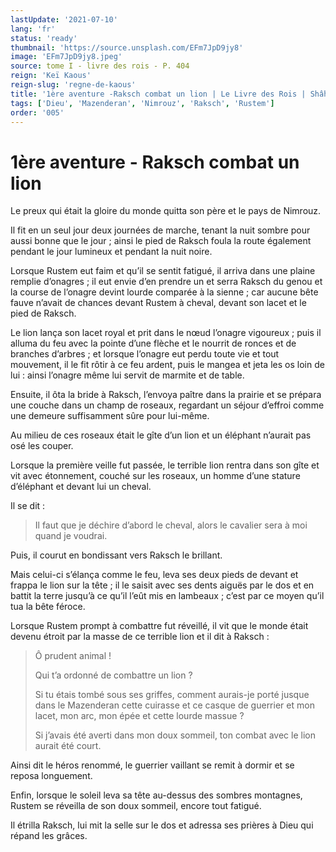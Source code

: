 ```yaml
---
lastUpdate: '2021-07-10'
lang: 'fr'
status: 'ready'
thumbnail: 'https://source.unsplash.com/EFm7JpD9jy8'
image: 'EFm7JpD9jy8.jpeg'
source: tome I - livre des rois - P. 404
reign: 'Keï Kaous'
reign-slug: 'regne-de-kaous'
title: '1ère aventure -Raksch combat un lion | Le Livre des Rois | Shâhnâmeh'
tags: ['Dieu', 'Mazenderan', 'Nimrouz', 'Raksch', 'Rustem']
order: '005'
---
```


<!-- LTeX: language=fr -->

# 1ère aventure - Raksch combat un lion

Le preux qui était la gloire du monde quitta son père et le pays de Nimrouz.

Il fit en un seul jour deux journées de marche, tenant la nuit sombre pour aussi bonne que le jour ; ainsi le pied de Raksch foula la route également pendant le jour lumineux et pendant la nuit noire.

Lorsque Rustem eut faim et qu’il se sentit fatigué, il arriva dans une plaine remplie d’onagres ; il eut envie d’en prendre un et serra Raksch du genou et la course de l’onagre devint lourde comparée à la sienne ; car aucune bête fauve n’avait de chances devant Rustem à cheval, devant son lacet et le pied de Raksch.

Le lion lança son lacet royal et prit dans le nœud l’onagre vigoureux ; puis il alluma du feu avec la pointe d’une flèche et le nourrit de ronces et de branches d’arbres ; et lorsque l’onagre eut perdu toute vie et tout mouvement, il le fit rôtir à ce feu ardent, puis le mangea et jeta les os loin de lui : ainsi l’onagre même lui servit de marmite et de table.

Ensuite, il ôta la bride à Raksch, l’envoya paître dans la prairie et se prépara une couche dans un champ de roseaux, regardant un séjour d’effroi comme une demeure suffisamment sûre pour lui-même.

Au milieu de ces roseaux était le gîte d’un lion et un éléphant n’aurait pas osé les couper.

Lorsque la première veille fut passée, le terrible lion rentra dans son gîte et vit avec étonnement, couché sur les roseaux, un homme d’une stature d’éléphant et devant lui un cheval.

Il se dit :

> Il faut que je déchire d’abord le cheval, alors le cavalier sera à moi quand je voudrai.

Puis, il courut en bondissant vers Raksch le brillant.

Mais celui-ci s’élança comme le feu, leva ses deux pieds de devant et frappa le lion sur la tête ; il le saisit avec ses dents aiguës par le dos et en battit la terre jusqu’à ce qu’il l’eût mis en lambeaux ; c’est par ce moyen qu’il tua la bête féroce.

Lorsque Rustem prompt à combattre fut réveillé, il vit que le monde était devenu étroit par la masse de ce terrible lion et il dit à Raksch :

> Ô prudent animal !
>
> Qui t’a ordonné de combattre un lion ?
>
> Si tu étais tombé sous ses griffes, comment aurais-je porté jusque dans le Mazenderan cette cuirasse et ce casque de guerrier et mon lacet, mon arc, mon épée et cette lourde massue ?
>
> Si j’avais été averti dans mon doux sommeil, ton combat avec le lion aurait été court.

Ainsi dit le héros renommé, le guerrier vaillant se remit à dormir et se reposa longuement.

Enfin, lorsque le soleil leva sa tête au-dessus des sombres montagnes, Rustem se réveilla de son doux sommeil, encore tout fatigué.

Il étrilla Raksch, lui mit la selle sur le dos et adressa ses prières à Dieu qui répand les grâces.
